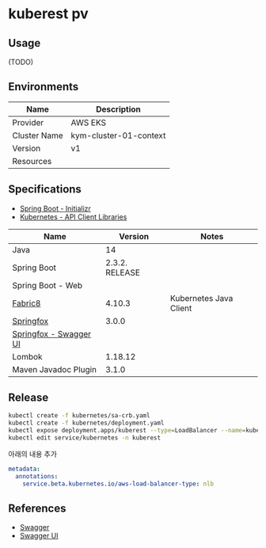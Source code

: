 # kuberest pv

## Usage
(TODO)

## Environments
| Name | Description |
|--|--|
| Provider | AWS EKS |
| Cluster Name | kym-cluster-01-context |
| Version | v1 |
| Resources |  |

## Specifications
- [Spring Boot - Initializr](https://start.spring.io/)
- [Kubernetes - API Client Libraries](https://kubernetes.io/ko/docs/reference/using-api/client-libraries/)   

| Name | Version | Notes |
|--|--|--|
| Java | 14 |  |
| Spring Boot | 2.3.2. RELEASE |  |
| Spring Boot - Web |  |  |
| [Fabric8](https://github.com/fabric8io/kubernetes-client) | 4.10.3 | Kubernetes Java Client |
| [Springfox](https://springfox.github.io/springfox/docs/current/) | 3.0.0 |  |
| [Springfox - Swagger UI](https://springfox.github.io/springfox/docs/current/#springfox-swagger-ui) |  |  |   
| Lombok | 1.18.12 |  |
| Maven Javadoc Plugin | 3.1.0 |  |

## Release
```bash
kubectl create -f kubernetes/sa-crb.yaml
kubectl create -f kubernetes/deployment.yaml
kubectl expose deployment.apps/kuberest --type=LoadBalancer --name=kuberest -n kuberest
kubectl edit service/kubernetes -n kuberest
```
아래의 내용 추가
```yaml
metadata: 
  annotations:
    service.beta.kubernetes.io/aws-load-balancer-type: nlb
```

## References
- [Swagger](https://swagger.io/)
- [Swagger UI](https://swagger.io/tools/swagger-ui/)
